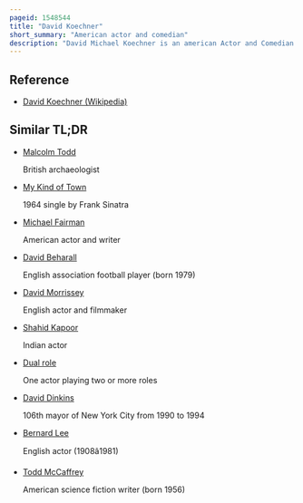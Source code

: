 ```yaml
---
pageid: 1548544
title: "David Koechner"
short_summary: "American actor and comedian"
description: "David Michael Koechner is an american Actor and Comedian. He is best known for playing roles such as Champ Kind in the Anchorman films and Todd Packer on The Office series."
---
```


## Reference

- [David Koechner (Wikipedia)](https://en.wikipedia.org/?curid=1548544)

## Similar TL;DR

- [Malcolm Todd](/tldr/en/malcolm-todd)

  British archaeologist

- [My Kind of Town](/tldr/en/my-kind-of-town)

  1964 single by Frank Sinatra

- [Michael Fairman](/tldr/en/michael-fairman)

  American actor and writer

- [David Beharall](/tldr/en/david-beharall)

  English association football player (born 1979)

- [David Morrissey](/tldr/en/david-morrissey)

  English actor and filmmaker

- [Shahid Kapoor](/tldr/en/shahid-kapoor)

  Indian actor

- [Dual role](/tldr/en/dual-role)

  One actor playing two or more roles

- [David Dinkins](/tldr/en/david-dinkins)

  106th mayor of New York City from 1990 to 1994

- [Bernard Lee](/tldr/en/bernard-lee)

  English actor (1908â1981)

- [Todd McCaffrey](/tldr/en/todd-mccaffrey)

  American science fiction writer (born 1956)
